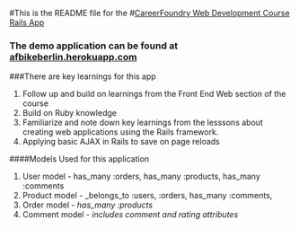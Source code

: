 #This is the README file for the
#[CareerFoundry Web Development Course Rails App](http://www.careerfoundry.com)

### The demo application can be found at [afbikeberlin.herokuapp.com](https://afbikeberlin.herokuapp.com/)
###There are key learnings for this app
1. Follow up and build on learnings from the Front End Web section of the course
2. Build on Ruby knowledge
3. Familiarize and note down key learnings from the lesssons about creating web applications using the Rails framework.
4. Applying basic AJAX in Rails to save on page reloads

####Models Used for this application
1. User model - has_many :orders, has_many :products, has_many :comments
2. Product model - _belongs_to :users, :orders, has_many :comments,
3. Order model - _has_many :products_
4. Comment model - _includes comment and rating attributes_